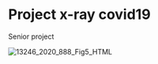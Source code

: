 # Project x-ray covid19
Senior project

![13246_2020_888_Fig5_HTML](https://user-images.githubusercontent.com/80037547/117396888-1d96b980-af25-11eb-8a13-0e8e66fb515e.png)
